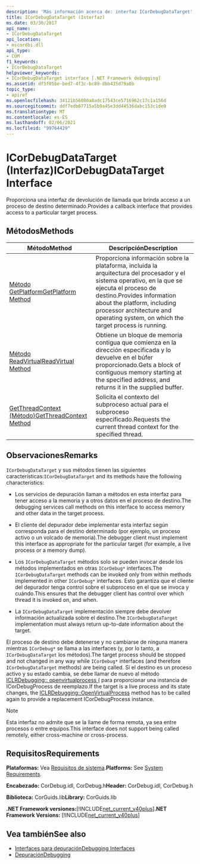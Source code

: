 ```yaml
---
description: 'Más información acerca de: interfaz ICorDebugDataTarget'
title: ICorDebugDataTarget (Interfaz)
ms.date: 03/30/2017
api_name:
- ICorDebugDataTarget
api_location:
- mscordbi.dll
api_type:
- COM
f1_keywords:
- ICorDebugDataTarget
helpviewer_keywords:
- ICorDebugDataTarget interface [.NET Framework debugging]
ms.assetid: df5f05be-bed7-4f3c-bc89-dbb435d79a0b
topic_type:
- apiref
ms.openlocfilehash: 34121b56080a8adc17543ce5716962c17c1a156d
ms.sourcegitcommit: ddf7edb67715a5b9a45e3dd44536dabc153c1de0
ms.translationtype: MT
ms.contentlocale: es-ES
ms.lasthandoff: 02/06/2021
ms.locfileid: "99764429"
---
```

# <a name="icordebugdatatarget-interface"></a><span data-ttu-id="612db-103">ICorDebugDataTarget (Interfaz)</span><span class="sxs-lookup"><span data-stu-id="612db-103">ICorDebugDataTarget Interface</span></span>

<span data-ttu-id="612db-104">Proporciona una interfaz de devolución de llamada que brinda acceso a un proceso de destino determinado.</span><span class="sxs-lookup"><span data-stu-id="612db-104">Provides a callback interface that provides access to a particular target process.</span></span>  
  
## <a name="methods"></a><span data-ttu-id="612db-105">Métodos</span><span class="sxs-lookup"><span data-stu-id="612db-105">Methods</span></span>  
  
|<span data-ttu-id="612db-106">Método</span><span class="sxs-lookup"><span data-stu-id="612db-106">Method</span></span>|<span data-ttu-id="612db-107">Descripción</span><span class="sxs-lookup"><span data-stu-id="612db-107">Description</span></span>|  
|------------|-----------------|  
|[<span data-ttu-id="612db-108">Método GetPlatform</span><span class="sxs-lookup"><span data-stu-id="612db-108">GetPlatform Method</span></span>](icordebugdatatarget-getplatform-method.md)|<span data-ttu-id="612db-109">Proporciona información sobre la plataforma, incluida la arquitectura del procesador y el sistema operativo, en la que se ejecuta el proceso de destino.</span><span class="sxs-lookup"><span data-stu-id="612db-109">Provides information about the platform, including processor architecture and operating system, on which the target process is running.</span></span>|  
|[<span data-ttu-id="612db-110">Método ReadVirtual</span><span class="sxs-lookup"><span data-stu-id="612db-110">ReadVirtual Method</span></span>](icordebugdatatarget-readvirtual-method.md)|<span data-ttu-id="612db-111">Obtiene un bloque de memoria contigua que comienza en la dirección especificada y lo devuelve en el búfer proporcionado.</span><span class="sxs-lookup"><span data-stu-id="612db-111">Gets a block of contiguous memory starting at the specified address, and returns it in the supplied buffer.</span></span>|  
|[<span data-ttu-id="612db-112">GetThreadContext (Método)</span><span class="sxs-lookup"><span data-stu-id="612db-112">GetThreadContext Method</span></span>](icordebugdatatarget-getthreadcontext-method.md)|<span data-ttu-id="612db-113">Solicita el contexto del subproceso actual para el subproceso especificado.</span><span class="sxs-lookup"><span data-stu-id="612db-113">Requests the current thread context for the specified thread.</span></span>|  
  
## <a name="remarks"></a><span data-ttu-id="612db-114">Observaciones</span><span class="sxs-lookup"><span data-stu-id="612db-114">Remarks</span></span>  

 <span data-ttu-id="612db-115">`ICorDebugDataTarget` y sus métodos tienen las siguientes características:</span><span class="sxs-lookup"><span data-stu-id="612db-115">`ICorDebugDataTarget` and its methods have the following characteristics:</span></span>  
  
- <span data-ttu-id="612db-116">Los servicios de depuración llaman a métodos en esta interfaz para tener acceso a la memoria y a otros datos en el proceso de destino.</span><span class="sxs-lookup"><span data-stu-id="612db-116">The debugging services call methods on this interface to access memory and other data in the target process.</span></span>  
  
- <span data-ttu-id="612db-117">El cliente del depurador debe implementar esta interfaz según corresponda para el destino determinado (por ejemplo, un proceso activo o un volcado de memoria).</span><span class="sxs-lookup"><span data-stu-id="612db-117">The debugger client must implement this interface as appropriate for the particular target (for example, a live process or a memory dump).</span></span>  
  
- <span data-ttu-id="612db-118">Los `ICorDebugDataTarget` métodos solo se pueden invocar desde los métodos implementados en otras `ICorDebug*` interfaces.</span><span class="sxs-lookup"><span data-stu-id="612db-118">The `ICorDebugDataTarget` methods can be invoked only from within methods implemented in other `ICorDebug*` interfaces.</span></span> <span data-ttu-id="612db-119">Esto garantiza que el cliente del depurador tenga control sobre el subproceso en el que se invoca y cuándo.</span><span class="sxs-lookup"><span data-stu-id="612db-119">This ensures that the debugger client has control over which thread it is invoked on, and when.</span></span>  
  
- <span data-ttu-id="612db-120">La `ICorDebugDataTarget` implementación siempre debe devolver información actualizada sobre el destino.</span><span class="sxs-lookup"><span data-stu-id="612db-120">The `ICorDebugDataTarget` implementation must always return up-to-date information about the target.</span></span>  
  
 <span data-ttu-id="612db-121">El proceso de destino debe detenerse y no cambiarse de ninguna manera mientras `ICorDebug*` se llama a las interfaces (y, por lo tanto, a `ICorDebugDataTarget` los métodos).</span><span class="sxs-lookup"><span data-stu-id="612db-121">The target process should be stopped and not changed in any way while `ICorDebug*` interfaces (and therefore `ICorDebugDataTarget` methods) are being called.</span></span> <span data-ttu-id="612db-122">Si el destino es un proceso activo y su estado cambia, se debe llamar de nuevo al método [ICLRDebugging:: openvirtualprocess (](iclrdebugging-openvirtualprocess-method.md) para proporcionar una instancia de ICorDebugProcess de reemplazo.</span><span class="sxs-lookup"><span data-stu-id="612db-122">If the target is a live process and its state changes, the [ICLRDebugging::OpenVirtualProcess](iclrdebugging-openvirtualprocess-method.md) method has to be called again to provide a replacement ICorDebugProcess instance.</span></span>  
  
> [!NOTE]
> <span data-ttu-id="612db-123">Esta interfaz no admite que se la llame de forma remota, ya sea entre procesos o entre equipos.</span><span class="sxs-lookup"><span data-stu-id="612db-123">This interface does not support being called remotely, either cross-machine or cross-process.</span></span>  
  
## <a name="requirements"></a><span data-ttu-id="612db-124">Requisitos</span><span class="sxs-lookup"><span data-stu-id="612db-124">Requirements</span></span>  

 <span data-ttu-id="612db-125">**Plataformas:** Vea [Requisitos de sistema](../../get-started/system-requirements.md).</span><span class="sxs-lookup"><span data-stu-id="612db-125">**Platforms:** See [System Requirements](../../get-started/system-requirements.md).</span></span>  
  
 <span data-ttu-id="612db-126">**Encabezado:** CorDebug.idl, CorDebug.h</span><span class="sxs-lookup"><span data-stu-id="612db-126">**Header:** CorDebug.idl, CorDebug.h</span></span>  
  
 <span data-ttu-id="612db-127">**Biblioteca:** CorGuids.lib</span><span class="sxs-lookup"><span data-stu-id="612db-127">**Library:** CorGuids.lib</span></span>  
  
 <span data-ttu-id="612db-128">**.NET Framework versiones:**[!INCLUDE[net_current_v40plus](../../../../includes/net-current-v40plus-md.md)]</span><span class="sxs-lookup"><span data-stu-id="612db-128">**.NET Framework Versions:** [!INCLUDE[net_current_v40plus](../../../../includes/net-current-v40plus-md.md)]</span></span>  
  
## <a name="see-also"></a><span data-ttu-id="612db-129">Vea también</span><span class="sxs-lookup"><span data-stu-id="612db-129">See also</span></span>

- [<span data-ttu-id="612db-130">Interfaces para depuración</span><span class="sxs-lookup"><span data-stu-id="612db-130">Debugging Interfaces</span></span>](debugging-interfaces.md)
- [<span data-ttu-id="612db-131">Depuración</span><span class="sxs-lookup"><span data-stu-id="612db-131">Debugging</span></span>](index.md)
